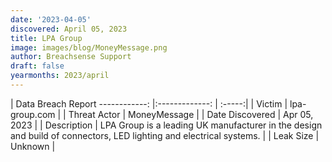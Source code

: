 ```yaml
---
date: '2023-04-05'
discovered: April 05, 2023
title: LPA Group
image: images/blog/MoneyMessage.png
author: Breachsense Support
draft: false
yearmonths: 2023/april
---
```



| Data Breach Report
------------:     |:-------------:    | :-----:|
| Victim      | lpa-group.com      | 
| Threat Actor      | MoneyMessage      | 
| Date Discovered      | Apr 05, 2023      | 
| Description      | LPA Group is a leading UK manufacturer in the design and build of connectors, LED lighting and electrical systems.      | 
| Leak Size      | Unknown      | 

